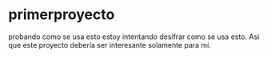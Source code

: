 # primerproyecto
probando como se usa esto
estoy intentando desifrar como se usa esto. Asi que este proyecto debería ser interesante solamente para mí.
